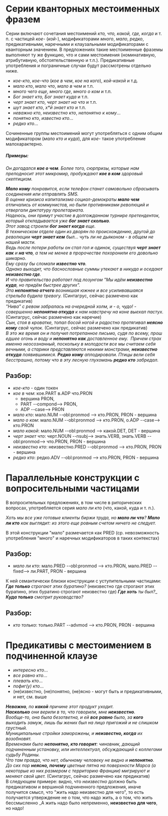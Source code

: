 # Серии кванторных местоименных фразем  

Серии включают сочетания местоимений _кто, что, какой, где, когда_ и т. п. с частицей _кое-_ (_кой-_), модификаторами _много_, _мало_, _редко_, предикативными, наречными и клаузальными модификаторами с кванторным значением. В предложениях такие местоименные фраземы выполняют ту же функцию, что и сами местоимения (номинативную, атрибутивную, обстоятельственную и т.п.). Предикативные употребления и пограничные случаи будут рассмотрены отдельно ниже.

*	_кое-кто_, _кое-что_ (_кое в чем_, _кое на кого_), _кой-какой_ и т.д.  
*	_мало кто_, _мало что_, _мало в чем_ и т.п.  
*	_много чего еще_, _много где_, _много о ком_ и т.п.  
*	_Бог знает кто, Бог знает куда_ и т.п.  
*	_черт знает кто_, _черт знает на что_ и т.п.  
*	_шут знает кто_, _х*й знает кто_ и т.п.  
*	_неважно кто_, _неизвестно кто_, _непонятно к кому_...  
* _понятно кто_, _известно кто_...  
* _редко кто_...

Сочиненные группы местоимений могут употребляться с одним общим модификатором (_мало кто и куда_), для _кое-_ такое употребление малохарактерно.

##### Примеры:

_Он догадался **кое о чем**._
_Более того, сюрпризы, которые нам преподносит этот микромир, пробуждают **кое в ком** здоровый скептицизм._  

_**Мало кому** понравится, если телефон станет самовольно сбрасывать соединения или отправлять SMS._  
_В оценке кризиса капитализма социал-демократы **мало чем** отличались от коммунистов, но были противниками революций и отвергали диктатуру пролетариата._  
_Надеюсь, они примут участие в долгожданном турнире претенденток, который откладывается уже **бог знает сколько**._  
_Этот завод строили **бог знает когда** еще._  
_В техническом отделе один из дворян по происхождению, другой до революции **черт знает кем** был… чуть ли не дьяконом - в общем не нашей масти._  
_Ведь после потери работы он стал гол и одинок, существуя **черт знает как** и **на что**, а тем не менее в пророчестве похоронили его довольно шикарно._  
_Ему сразу бы сломали **известно что**._  
_Однако выходит, что баснословные суммы утекают в никуда и оседают **неизвестно где**._  
_И что правительство работает под лозунгом "Мы идём **неизвестно куда**, но придём быстрее других"._  
_Эта **непонятно отчего** возникшая южнее и все усиливавшаяся стрельба будила тревогу._ (Синтагрус, сейчас размечено как предикатив)  
_"Нива" с ревом забралась на очередной холм, и - о, чудо! - совершенно **непонятно откуда** к нам навстречу на коне выехал пастух._ (Синтагрус, сейчас размечено как наречие)  
_Сын, стоя в кроватке, топал босой ногой и радостно протягивал **неясно кому** свой чулок._ (Синтагрус, сейчас размечено как предикатив)  
_В это же время он и получил потрепанное письмо, судя по всему, прошедшее огонь и воду и **непонятно как** доставленное ему._  
_Причем страх именно неосознанный, поскольку в молодости все мы считаем себя вечными, а старики представляются некими монстрами, **неизвестно откуда** появившимися._ 
_**Редко кому** аплодировали._
_Птицы вели себя бесстрашно, потому что в эту лесную глухомань **редко кто** забредал._

## Разбор:

* _кое-кто_ - один токен
* _кое в чем_: кое.PART в.ADP что.PRON
  * вершина PRON, 
  * PART --compond--> PRON, 
  * ADP --case--> PRON
* _мало кто_: мало.NUM --obl:pronmod --> кто.PRON, PRON - вершина
* _мало о ком_: мало.NUM --obl:pronmod --> кто.PRON, о.ADP --case--> кто.PRON
* _мало какой_: мало.NUM --obl:pronmod --> какой.DET, DET - вершина
* _черт знает что_: черт.NOUN --nsubj--> знать.VERB, знать.VERB --obl:pronmod--> что.PRON, PRON - вершина  
* _неизвестно кто_: неизвестно.PRED --obl:pronmod --> кто.PRON, PRON - вершина
* _редко кто_: редко.ADV --obl:pronmod --> кто.PRON, PRON - вершина


# Параллельные конструкции с вопросительными частицами  

В вопросительных предложениях, в том числе в риторических вопросах, употребляется серия _мало ли кто_ (что, какой, куда и т. п.). 

_Хоть мы все уже готовые клиенты биржи труда, но **мало ли что**?_
_**Мало ли кто** как выглядит: из этого еще ровным счетом ничего не следует._

В этой конструкции "мало" размечается как PRED (ср. невозможность употребления "много" и наречных модификаторов в таких контекстах) 

## Разбор:

* _мало ли кто_: мало.PRED --obl:pronmod --> кто.PRON, мало.PRED --fixed--> ли.PART, PRON - вершина

К ней семантически близки конструкции с уступительными частицами:  
_**Где только** строгают этих буратино?_ (неизвестно где строгают этих буратино, этих буратино строгают неизвестно где)
_**Где хоть** ты был?__  
_**Куда только** смотрит руководство?_  

## Разбор:

* _кто только_: только.PART --advmod --> кто.PRON, PRON - вершина


# Предикативы с местоимением в подчиненной клаузе  

*	_интересно кто_...  
*	_все равно кто_...  
*	_плевать кто_...  
*	_пофиг(у) кто_...
*	(не)известно, (не)понятно, (не)ясно - могут быть и предикативными, и нет, см. выше
  
_**Неважно**, по **какой** причине этот продукт уходит._  
_**Насколько** они верили в то, что говорили, мне **неизвестно**._  
_Вообще-то, она была безответна, и ей **все равно** было, за **кого** выходить замуж, лишь бы жених был на лицо пригожий и не слишком грустный._  
_Муниципальные стройки заморожены, и **неизвестно, когда** их возобновят._  
_Временами было **непонятно, кто говорит**: чиновник, дающий подчиненным установку, или интеллектуал, обсуждающий с коллегами судьбу Родины._  
_Что там правда, что нет, обычному человеку не видно и **непонятно**._  
_До сих пор **неясно, почему** цветные пятна на поверхности Марса (а некоторые из них размером с территорию Франции) мигрируют и меняют свой цвет._ (Синтагрус, сейчас размечено как предикатив)  
В следующем примере: видно, что _неизвестно_ должно быть предикативом и вершиной подчиненного предложения, иначе получится смысл, что "жить надо неизвестно для чего", то есть получается утверждение не о том, что надо жить, а о том, что жить бессмысленно
_А жить надо было непременно, **неизвестно для чего**, но надо! 


